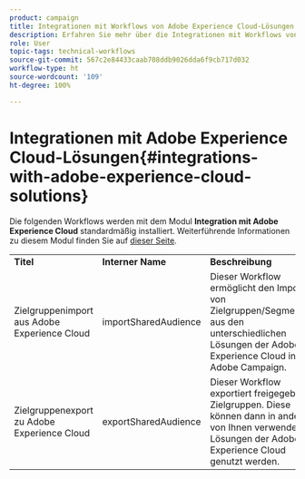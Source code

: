 ```yaml
---
product: campaign
title: Integrationen mit Workflows von Adobe Experience Cloud-Lösungen
description: Erfahren Sie mehr über die Integrationen mit Workflows von Adobe Experience Cloud-Lösungen.
role: User
topic-tags: technical-workflows
source-git-commit: 567c2e84433caab708ddb9026dda6f9cb717d032
workflow-type: ht
source-wordcount: '109'
ht-degree: 100%

---
```



# Integrationen mit Adobe Experience Cloud-Lösungen{#integrations-with-adobe-experience-cloud-solutions}

Die folgenden Workflows werden mit dem Modul **Integration mit Adobe Experience Cloud** standardmäßig installiert. Weiterführende Informationen zu diesem Modul finden Sie auf [dieser Seite](../../v8/connect/integration.md).

<table> 
 <tbody> 
  <tr> 
   <td> <strong>Titel</strong><br /> </td> 
   <td> <strong>Interner Name</strong><br /> </td> 
   <td> <strong>Beschreibung</strong><br /> </td> 
  </tr> 
  <tr> 
   <td> <span class="uicontrol">Zielgruppenimport aus Adobe Experience Cloud</span> <br /> </td> 
   <td> <span class="uicontrol">importSharedAudience</span> <br /> </td> 
   <td> Dieser Workflow ermöglicht den Import von Zielgruppen/Segmenten aus den unterschiedlichen Lösungen der Adobe Experience Cloud in Adobe Campaign.<br /> </td> 
  </tr> 
  <tr> 
   <td> <span class="uicontrol">Zielgruppenexport zu Adobe Experience Cloud</span> <br /> </td> 
   <td> <span class="uicontrol">exportSharedAudience</span> <br /> </td> 
   <td> Dieser Workflow exportiert freigegebene Zielgruppen. Diese können dann in anderen von Ihnen verwendeten Lösungen der Adobe Experience Cloud genutzt werden.<br /> </td> 
  </tr> 
 </tbody> 
</table>

